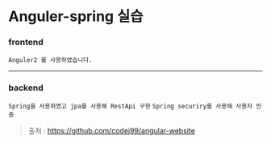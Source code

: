 Anguler-spring 실습
=============

### frontend 
`Anguler2 를 사용하였습니다.`

***

### backend
`Spring을 사용하였고 jpa를 사용해 RestApi 구현`
`Spring securiry를 사용해 사용자 인증`




> 출처 : https://github.com/codej99/angular-website